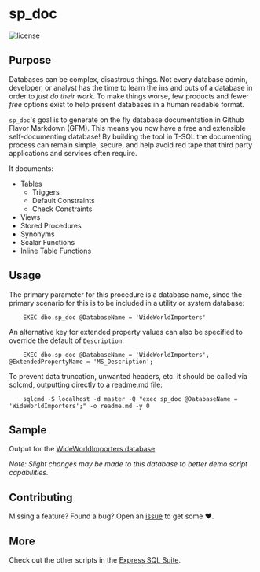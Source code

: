 # sp_doc

![license](https://img.shields.io/github/license/mashape/apistatus.svg)

## Purpose

Databases can be complex, disastrous things. Not every database admin, 
developer, or analyst has the time to learn the ins and outs of a database 
in order to *just do their work*. To make things worse, few products and 
fewer *free* options exist to help present databases in a human readable format.

`sp_doc`'s goal is to generate on the fly database documentation in 
Github Flavor Markdown (GFM). This means you now have a free and extensible 
self-documenting database! By building the tool in T-SQL the documenting 
process can remain simple, secure, and help avoid red tape that third party 
applications and services often require.

It documents:

- Tables
  - Triggers
  - Default Constraints
  - Check Constraints
- Views
- Stored Procedures
- Synonyms
- Scalar Functions
- Inline Table Functions

## Usage

The primary parameter for this procedure is a database name, since the 
primary scenario for this is to be included in a utility or system database:

```tsql
    EXEC dbo.sp_doc @DatabaseName = 'WideWorldImporters'
```

An alternative key for extended property values can also be specified to 
override the default of `Description`:

```tsql
    EXEC dbo.sp_doc @DatabaseName = 'WideWorldImporters', @ExtendedPropertyName = 'MS_Description';
```

To prevent data truncation, unwanted headers, etc. it should be called 
via sqlcmd, outputting directly to a readme.md file:

```batchfile
    sqlcmd -S localhost -d master -Q "exec sp_doc @DatabaseName = 'WideWorldImporters';" -o readme.md -y 0
```

## Sample

Output for the [WideWorldImporters database][sample].

*Note: Slight changes may be made to this database to better demo script capabilities.*

## Contributing

Missing a feature? Found a bug? Open an [issue][issue] to get some :heart:.

## More

Check out the other scripts in the [Express SQL Suite][express].

[express]: https://expresssql.lowlydba.com/
[issue]: https://github.com/LowlyDBA/ExpressSQL/issues
[sample]: https://github.com/LowlyDBA/ExpressSQL/blob/master/docs/WideWorldImporters.md
